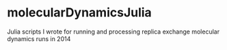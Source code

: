 # molecularDynamicsJulia
Julia scripts I wrote for running and processing replica exchange molecular dynamics runs in 2014
